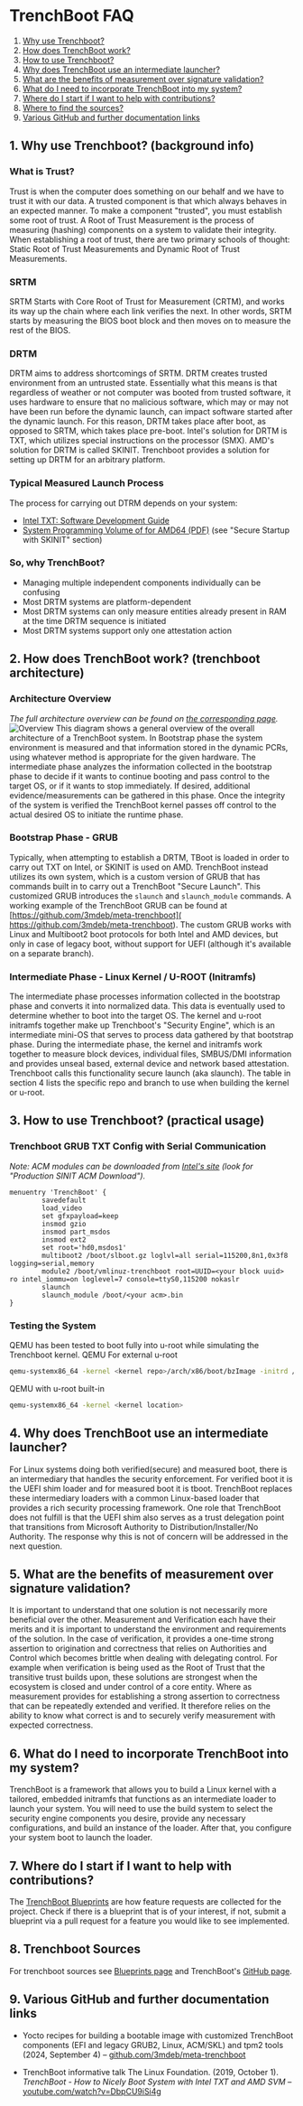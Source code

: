 # TrenchBoot FAQ

1. [Why use Trenchboot?](#1-why-use-trenchboot-background-info)
2. [How does TrenchBoot work?](
    #2-how-does-trenchboot-work-trenchboot-architecture)
3. [How to use Trenchboot?](#3-how-to-use-trenchboot-practical-usage)
4. [Why does TrenchBoot use an intermediate launcher?](
    #4-why-does-trenchboot-use-an-intermediate-launcher)
5. [What are the benefits of measurement over signature validation?](
    #5-what-are-the-benefits-of-measurement-over-signature-validation)
6. [What do I need to incorporate TrenchBoot into my system?](
    #6-what-do-i-need-to-incorporate-trenchboot-into-my-system)
7. [Where do I start if I want to help with contributions?](
    #7-where-do-i-start-if-i-want-to-help-with-contributions)
8. [Where to find the sources?](#8-trenchboot-sources)
9. [Various GitHub and further documentation links](
    #9-various-github-and-further-documentation-links)

## 1. Why use Trenchboot? (background info)

### What is Trust?

Trust is when the computer does something on our behalf and we have to trust it
with our data. A trusted component is that which always behaves in an expected
manner.  To make a component "trusted", you must establish some root of trust.
A Root of Trust Measurement is the process of measuring (hashing) components on
a system to validate their integrity. When establishing a root of trust, there
are two primary schools of thought: Static Root of Trust Measurements and
Dynamic Root of Trust Measurements.

### SRTM

SRTM Starts with Core Root of Trust for Measurement (CRTM), and works its way
up the chain where each link verifies the next. In other words, SRTM starts by
measuring the BIOS boot block and then moves on to measure the rest of the BIOS.

### DRTM

DRTM aims to address shortcomings of SRTM. DRTM creates trusted environment from
an untrusted state. Essentially what this means is that regardless of weather
or not computer was booted from trusted software, it uses hardware to ensure
that no malicious software, which may or may not have been run before the
dynamic launch, can impact software started after the dynamic launch. For this
reason, DRTM takes place after boot, as opposed to SRTM, which takes place
pre-boot. Intel's solution for DRTM is TXT, which utilizes special instructions
on the processor (SMX). AMD's solution for DRTM is called SKINIT. Trenchboot
provides a solution for setting up DRTM for an arbitrary platform.

### Typical Measured Launch Process

The process for carrying out DTRM depends on your system:

- [Intel TXT: Software Development Guide][txt-spec]
- [System Programming Volume of for AMD64 (PDF)][skinit-spec] (see
  "Secure Startup with SKINIT" section)

[txt-spec]: https://www.intel.com/content/www/us/en/content-details/315168/intel-trusted-execution-technology-intel-txt-software-development-guide.html
[skinit-spec]: https://www.amd.com/system/files/TechDocs/24593.pdf

### So, why TrenchBoot?

- Managing multiple independent components individually can be confusing
- Most DRTM systems are platform-dependent
- Most DRTM systems can only measure entities already present in RAM at the
    time DRTM sequence is initiated
- Most DRTM systems support only one attestation action

## 2. How does TrenchBoot work? (trenchboot architecture)

### Architecture Overview

*The full architecture overview can be found on
[the corresponding page](./theory/Architecture.md).*
![Overview](img/Architectural_Flow.png)
This diagram shows a general overview of the overall architecture of a
TrenchBoot system. In Bootstrap phase the system environment is measured and
that information stored in the dynamic PCRs, using whatever method is
appropriate for the given hardware. The intermediate phase analyzes the
information collected in the bootstrap phase to decide if it wants to continue
booting and pass control to the target OS, or if it wants to stop immediately.
If desired, additional evidence/measurements can be gathered in this phase. Once
 the integrity of the system is verified the TrenchBoot kernel passes off
 control to the actual desired OS to initiate the runtime phase.

### Bootstrap Phase - GRUB

Typically, when attempting to establish a DRTM, TBoot is loaded in order to
carry out TXT on Intel, or SKINIT is used on AMD. TrenchBoot instead utilizes
its own system, which is a custom version of GRUB that has commands built in to
carry out a TrenchBoot "Secure Launch". This customized GRUB introduces the
`slaunch` and `slaunch_module` commands. A working example of the TrenchBoot
GRUB can be found at
[https://github.com/3mdeb/meta-trenchboot](
    https://github.com/3mdeb/meta-trenchboot).
The custom GRUB works with Linux and Multiboot2 boot protocols for both Intel
and AMD devices, but only in case of legacy boot, without support for UEFI
(although it's available on a separate branch).

### Intermediate Phase - Linux Kernel / U-ROOT (Initramfs)

The intermediate phase processes information collected in the bootstrap phase
and converts it into normalized data. This data is eventually used to determine
whether to boot into the target OS. The kernel and u-root initramfs
together make up Trenchboot's "Security Engine", which is an intermediate
mini-OS that serves to process data gathered by that bootstrap phase. During the
intermediate phase, the kernel and initramfs work together to measure block
devices, individual files, SMBUS/DMI information and provides unseal based,
external device and network based attestation. Trenchboot calls this
functionality secure launch (aka slaunch). The table in section 4 lists the
specific repo and branch to use when building the kernel or u-root.

## 3. How to use Trenchboot? (practical usage)

### Trenchboot GRUB TXT Config with Serial Communication

*Note: ACM modules can be downloaded from [Intel's site][acm-download] (look for
"Production SINIT ACM Download").*

[acm-download]: https://www.intel.com/content/www/us/en/developer/articles/tool/intel-trusted-execution-technology.html

```text
menuentry 'TrenchBoot' {
        savedefault
        load_video
        set gfxpayload=keep
        insmod gzio
        insmod part_msdos
        insmod ext2
        set root='hd0,msdos1'
        multiboot2 /boot/slboot.gz loglvl=all serial=115200,8n1,0x3f8 logging=serial,memory
        module2 /boot/vmlinuz-trenchboot root=UUID=<your block uuid> ro intel_iommu=on loglevel=7 console=ttyS0,115200 nokaslr
        slaunch
        slaunch_module /boot/<your acm>.bin
}
```

### Testing the System

QEMU has been tested to boot fully into u-root while simulating the Trenchboot
kernel.
QEMU For external u-root

```bash
qemu-systemx86_64 -kernel <kernel repo>/arch/x86/boot/bzImage -initrd /tmp/initramfs.linux_amd64.cpio -append console=ttyS0,38400 -serial file:serial.out
```

QEMU with u-root built-in

```bash
qemu-systemx86_64 -kernel <kernel location>
```

## 4. Why does TrenchBoot use an intermediate launcher?

For Linux systems doing both verified(secure) and measured boot, there is an
intermediary that handles the security enforcement. For verified boot it is the
UEFI shim loader and for measured boot it is tboot. TrenchBoot replaces these
intermediary loaders with a common Linux-based loader that provides a rich
security processing framework. One role that TrenchBoot does not fulfill is
that the UEFI shim also serves as a trust delegation point that transitions
from Microsoft Authority to Distribution/Installer/No Authority. The response
why this is not of concern will be addressed in the next question.

## 5. What are the benefits of measurement over signature validation?

It is important to understand that one solution is not necessarily more
beneficial over the other. Measurement and Verification each have their merits
and it is important to understand the environment and requirements of the
solution. In the case of verification, it provides a one-time strong assertion
to origination and correctness that relies on Authorities and Control which
becomes brittle when dealing with delegating control. For example when
verification is being used as the Root of Trust that the transitive trust
builds upon, these solutions are strongest when the ecosystem is closed and
under control of a core entity. Where as measurement provides for establishing
a strong assertion to correctness that can be repeatedly extended and verified.
It therefore relies on the ability to know what correct is and to securely
verify measurement with expected correctness.

## 6. What do I need to incorporate TrenchBoot into my system?

TrenchBoot is a framework that allows you to build a Linux kernel with a
tailored, embedded initramfs that functions as an intermediate loader to launch
your system. You will need to use the build system to select the security
engine components you desire, provide any necessary configurations, and build
an instance of the loader. After that, you configure your system boot to launch
the loader.

## 7. Where do I start if I want to help with contributions?

The [TrenchBoot Blueprints](./blueprints/index.md)
are how feature requests are collected for the project. Check if there is a
blueprint that is of your interest, if not, submit a blueprint via a pull
request for a feature you would like to see implemented.

## 8. Trenchboot Sources

For trenchboot sources see [Blueprints page](./blueprints/index.md) and
TrenchBoot's [GitHub page](https://github.com/TrenchBoot).

## 9. Various GitHub and further documentation links

- Yocto recipes for building a bootable image with customized TrenchBoot
  components (EFI and legacy GRUB2, Linux, ACM/SKL) and tpm2 tools (2024,
  September 4) &ndash;
    [github.com/3mdeb/meta-trenchboot](https://github.com/3mdeb/meta-trenchboot)

- TrenchBoot informative talk
The Linux Foundation. (2019, October 1). *TrenchBoot - How to Nicely Boot System
with Intel TXT and AMD SVM* &ndash;
    [youtube.com/watch?v=DbpCU9iSi4g](
        https://www.youtube.com/watch?v=DbpCU9iSi4g)
